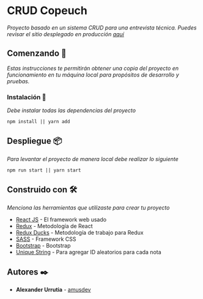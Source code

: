 # CRUD Copeuch

_Proyecto basado en un sistema CRUD para una entrevista técnica. Puedes revisar el sitio desplegado en producción [aquí](https://copeuch.vercel.app//)_

## Comenzando 🚀

_Estas instrucciones te permitirán obtener una copia del proyecto en funcionamiento en tu máquina local para propósitos de desarrollo y pruebas._

### Instalación 🔧

_Debe instalar todas las dependencias del proyecto_

```
npm install || yarn add
```

## Despliegue 📦

_Para levantar el proyecto de manera local debe realizar lo siguiente_

```
npm run start || yarn start
```

## Construido con 🛠️

_Menciona las herramientas que utilizaste para crear tu proyecto_

- [React JS](https://es.reactjs.org/) - El framework web usado
- [Redux](https://es.redux.js.org/) - Metodología de React
- [Redux Ducks](https://github.com/erikras/ducks-modular-redux) - Metodología de trabajo para Redux
- [SASS](https://sass-lang.com/) - Framework CSS
- [Bootstrap](https://react-bootstrap.github.io/) - Bootstrap
- [Unique String](https://www.npmjs.com/package/unique-string) - Para agregar ID aleatorios para cada nota

## Autores ✒️

- **Alexander Urrutia** - [amusdev](https://github.com/mts4)
